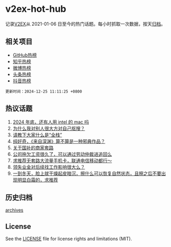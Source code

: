 # v2ex-hot-hub

 记录[V2EX](https://www.v2ex.com/)从 2021-01-06 日至今的热门话题。每小时抓取一次数据，按天[归档](archives)。
 
 ## 相关项目

- [GitHub热榜](https://github.com/it985/github-hot-hub)
- [知乎热榜](https://github.com/it985/zhihu-hot-hub)
- [微博热榜](https://github.com/it985/weibo-hot-hub)
- [头条热榜](https://github.com/it985/toutiao-hot-hub)
- [抖音热榜](https://github.com/it985/douyin-hot-hub)


 `更新时间：2024-12-25 11:11:25 +0800`

## 热议话题

1. [2024 年底，还有人用 intel 的 mac 吗](https://www.v2ex.com/t/1099961)
1. [为什么我对别人很大方对自己抠搜？](https://www.v2ex.com/t/1099899)
1. [请教下大家什么是“全栈”](https://www.v2ex.com/t/1100069)
1. [纯好奇，《来自深渊》算不算是一种邪典作品？](https://www.v2ex.com/t/1099916)
1. [关于国补的商家套路](https://www.v2ex.com/t/1100063)
1. [公司拖欠工资很久了，可以通过劳动仲裁进追回么](https://www.v2ex.com/t/1099904)
1. [求推荐无套路大流量手机卡，联通电信移动都行～](https://www.v2ex.com/t/1100054)
1. [领失业金对后续找工作影响很大么？](https://www.v2ex.com/t/1099889)
1. [一到冬天，脸上就干燥起皮暗沉，擦什么可以恢复自然状态，且擦之后不要出现明显白霜的，求推荐](https://www.v2ex.com/t/1100062)

## 历史归档

[archives](archives)

## License

See the [LICENSE](LICENSE) file for license rights and limitations (MIT).

